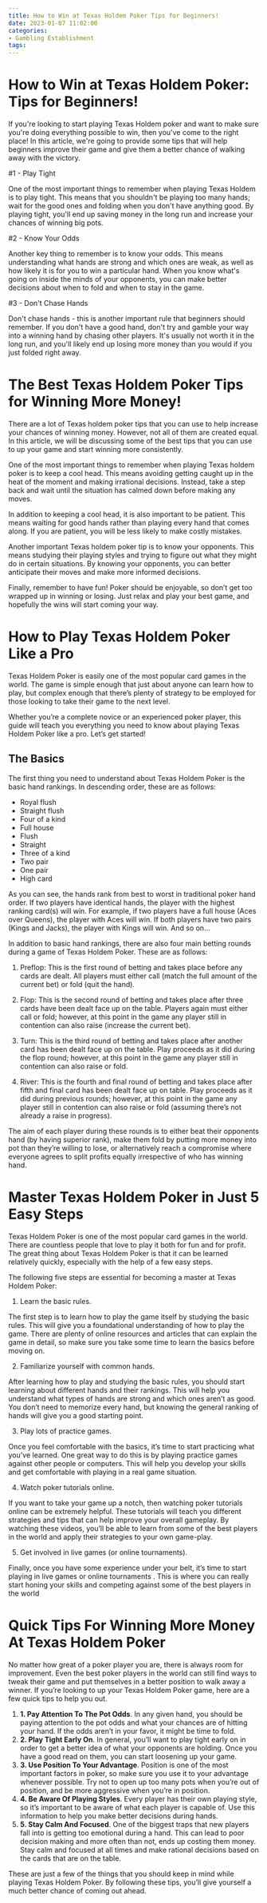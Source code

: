 ```yaml
---
title: How to Win at Texas Holdem Poker Tips for Beginners!
date: 2023-01-07 11:02:00
categories:
- Gambling Establishment
tags:
---
```



#  How to Win at Texas Holdem Poker: Tips for Beginners!

If you're looking to start playing Texas Holdem poker and want to make sure you're doing everything possible to win, then you've come to the right place! In this article, we're going to provide some tips that will help beginners improve their game and give them a better chance of walking away with the victory.

#1 - Play Tight

One of the most important things to remember when playing Texas Holdem is to play tight. This means that you shouldn't be playing too many hands; wait for the good ones and folding when you don't have anything good. By playing tight, you'll end up saving money in the long run and increase your chances of winning big pots.

#2 - Know Your Odds

Another key thing to remember is to know your odds. This means understanding what hands are strong and which ones are weak, as well as how likely it is for you to win a particular hand. When you know what's going on inside the minds of your opponents, you can make better decisions about when to fold and when to stay in the game.

#3 - Don't Chase Hands

Don't chase hands - this is another important rule that beginners should remember. If you don't have a good hand, don't try and gamble your way into a winning hand by chasing other players. It's usually not worth it in the long run, and you'll likely end up losing more money than you would if you just folded right away.

#  The Best Texas Holdem Poker Tips for Winning More Money!

There are a lot of Texas holdem poker tips that you can use to help increase your chances of winning money. However, not all of them are created equal. In this article, we will be discussing some of the best tips that you can use to up your game and start winning more consistently.

One of the most important things to remember when playing Texas holdem poker is to keep a cool head. This means avoiding getting caught up in the heat of the moment and making irrational decisions. Instead, take a step back and wait until the situation has calmed down before making any moves.

In addition to keeping a cool head, it is also important to be patient. This means waiting for good hands rather than playing every hand that comes along. If you are patient, you will be less likely to make costly mistakes.

Another important Texas holdem poker tip is to know your opponents. This means studying their playing styles and trying to figure out what they might do in certain situations. By knowing your opponents, you can better anticipate their moves and make more informed decisions.

Finally, remember to have fun! Poker should be enjoyable, so don’t get too wrapped up in winning or losing. Just relax and play your best game, and hopefully the wins will start coming your way.

#  How to Play Texas Holdem Poker Like a Pro 

Texas Holdem Poker is easily one of the most popular card games in the world. The game is simple enough that just about anyone can learn how to play, but complex enough that there’s plenty of strategy to be employed for those looking to take their game to the next level.

Whether you’re a complete novice or an experienced poker player, this guide will teach you everything you need to know about playing Texas Holdem Poker like a pro. Let’s get started!

## The Basics 
The first thing you need to understand about Texas Holdem Poker is the basic hand rankings. In descending order, these are as follows:

- Royal flush
- Straight flush
- Four of a kind
- Full house
- Flush
- Straight
- Three of a kind
- Two pair
- One pair
- High card

As you can see, the hands rank from best to worst in traditional poker hand order. If two players have identical hands, the player with the highest ranking card(s) will win. For example, if two players have a full house (Aces over Queens), the player with Aces will win. If both players have two pairs (Kings and Jacks), the player with Kings will win. And so on…

In addition to basic hand rankings, there are also four main betting rounds during a game of Texas Holdem Poker. These are as follows: 

1) Preflop: This is the first round of betting and takes place before any cards are dealt. All players must either call (match the full amount of the current bet) or fold (quit the hand). 

2) Flop: This is the second round of betting and takes place after three cards have been dealt face up on the table. Players again must either call or fold; however, at this point in the game any player still in contention can also raise (increase the current bet). 

3) Turn: This is the third round of betting and takes place after another card has been dealt face up on the table. Play proceeds as it did during the flop round; however, at this point in the game any player still in contention can also raise or fold. 

4) River: This is the fourth and final round of betting and takes place after fifth and final card has been dealt face up on table. Play proceeds as it did during previous rounds; however, at this point in the game any player still in contention can also raise or fold (assuming there’s not already a raise in progress). 

The aim of each player during these rounds is to either beat their opponents hand (by having superior rank), make them fold by putting more money into pot than they’re willing to lose, or alternatively reach a compromise where everyone agrees to split profits equally irrespective of who has winning hand.

#  Master Texas Holdem Poker in Just 5 Easy Steps 

Texas Holdem Poker is one of the most popular card games in the world. There are countless people that love to play it both for fun and for profit. The great thing about Texas Holdem Poker is that it can be learned relatively quickly, especially with the help of a few easy steps.

The following five steps are essential for becoming a master at Texas Holdem Poker:

1. Learn the basic rules.

The first step is to learn how to play the game itself by studying the basic rules. This will give you a foundational understanding of how to play the game. There are plenty of online resources and articles that can explain the game in detail, so make sure you take some time to learn the basics before moving on.

2. Familiarize yourself with common hands.

After learning how to play and studying the basic rules, you should start learning about different hands and their rankings. This will help you understand what types of hands are strong and which ones aren’t as good. You don’t need to memorize every hand, but knowing the general ranking of hands will give you a good starting point.

3. Play lots of practice games.

Once you feel comfortable with the basics, it’s time to start practicing what you’ve learned. One great way to do this is by playing practice games against other people or computers. This will help you develop your skills and get comfortable with playing in a real game situation.

4. Watch poker tutorials online.

If you want to take your game up a notch, then watching poker tutorials online can be extremely helpful. These tutorials will teach you different strategies and tips that can help improve your overall gameplay. By watching these videos, you’ll be able to learn from some of the best players in the world and apply their strategies to your own game-play.

5. Get involved in live games (or online tournaments).



 Finally, once you have some experience under your belt, it’s time to start playing in live games or online tournaments . This is where you can really start honing your skills and competing against some of the best players in the world

#  Quick Tips For Winning More Money At Texas Holdem Poker

No matter how great of a poker player you are, there is always room for improvement. Even the best poker players in the world can still find ways to tweak their game and put themselves in a better position to walk away a winner. If you’re looking to up your Texas Holdem Poker game, here are a few quick tips to help you out.

<ol>

<li><strong>1. Pay Attention To The Pot Odds</strong>. In any given hand, you should be paying attention to the pot odds and what your chances are of hitting your hand. If the odds aren’t in your favor, it might be time to fold.</li>

<li><strong>2. Play Tight Early On</strong>. In general, you’ll want to play tight early on in order to get a better idea of what your opponents are holding. Once you have a good read on them, you can start loosening up your game.</li>

<li><strong>3. Use Position To Your Advantage</strong>. Position is one of the most important factors in poker, so make sure you use it to your advantage whenever possible. Try not to open up too many pots when you’re out of position, and be more aggressive when you’re in position.</li>

<li><strong>4. Be Aware Of Playing Styles</strong>. Every player has their own playing style, so it’s important to be aware of what each player is capable of. Use this information to help you make better decisions during hands.</li>

<li><strong>5. Stay Calm And Focused</strong>. One of the biggest traps that new players fall into is getting too emotional during a hand. This can lead to poor decision making and more often than not, ends up costing them money. Stay calm and focused at all times and make rational decisions based on the cards that are on the table.</li>


</ol> These are just a few of the things that you should keep in mind while playing Texas Holdem Poker. By following these tips, you’ll give yourself a much better chance of coming out ahead.